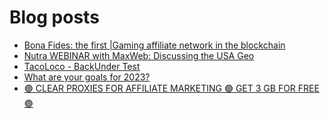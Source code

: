 # Blog posts
<!-- BLOG-POST-LIST:START -->
- [Bona Fides: the first |Gaming affiliate network in the blockchain](https://afflift.com/f/threads/bona-fides-the-first-gaming-affiliate-network-in-the-blockchain.9978/)
- [Nutra WEBINAR with MaxWeb: Discussing the USA Geo](https://afflift.com/f/threads/nutra-webinar-with-maxweb-discussing-the-usa-geo.10070/)
- [TacoLoco - BackUnder Test](https://afflift.com/f/threads/tacoloco-backunder-test.10080/)
- [What are your goals for 2023?](https://afflift.com/f/threads/what-are-your-goals-for-2023.10077/)
- [🟣 CLEAR PROXIES FOR AFFILIATE MARKETING 🟣 GET 3 GB FOR FREE 🟣](https://afflift.com/f/threads/%F0%9F%9F%A3-clear-proxies-for-affiliate-marketing-%F0%9F%9F%A3-get-3-gb-for-free-%F0%9F%9F%A3.9996/)
<!-- BLOG-POST-LIST:END -->
